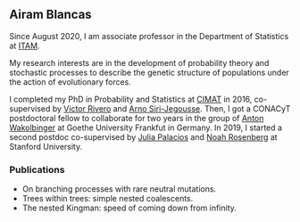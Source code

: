 ## Airam Blancas
	
Since August 2020, I am associate professor in the Department of Statistics at [ITAM](https://www.itam.mx). 

My research interests are in the development of probability theory and stochastic processes to describe the genetic structure of populations under the action of evolutionary forces.  

I completed my PhD in Probability and Statistics at [CIMAT](https://www.cimat.mx) in 2016, co-supervised by [Victor Rivero](https://www.cimat.mx/~rivero/vrivero/Welcome.html) and [Arno Siri-Jegousse](http://sigma.iimas.unam.mx/arno/). Then, I got a CONACyT postdoctoral fellow to collaborate for two years in the group of [Anton Wakolbinger](https://www.math.uni-frankfurt.de/~ismi/wakolbinger/pers.html) at Goethe University Frankfut in Germany. In 2019, I started a second postdoc co-supervised by [Julia Palacios](https://juliapalacios.github.io) and [Noah Rosenberg](https://rosenberglab.stanford.edu/index.html) at Stanford University.


### Publications

- On branching processes with rare neutral mutations.
- Trees within trees: simple nested coalescents. 
- The nested Kingman: speed of coming down from infinity.
